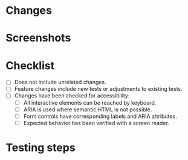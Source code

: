 # Changes

# Screenshots

# Checklist

- [ ] Does not include unrelated changes.
- [ ] Feature changes include new tests or adjustments to existing tests.
- [ ] Changes have been checked for accessibility:
  - [ ] All interactive elements can be reached by keyboard.
  - [ ] ARIA is used where semantic HTML is not possible.
  - [ ] Form controls have corresponding labels and ARIA attributes.
  - [ ] Expected behavior has been verified with a screen reader.

# Testing steps
